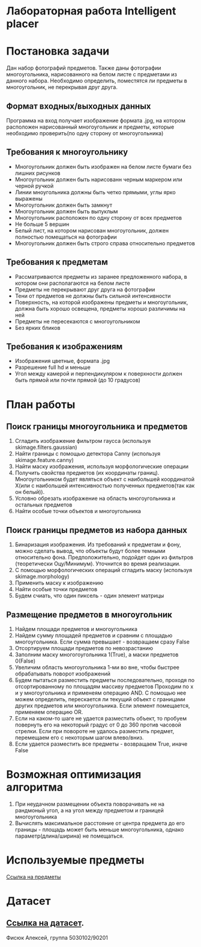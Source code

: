 # Лабораторная работа Intelligent placer

# Постановка задачи
Дан набор фотографий предметов. Также даны фотографии многоугольника, нарисованного на белом листе с предметами из данного набора.
Необходимо определить, поместятся ли предметы в многоугольник, не перекрывая друг друга.

## Формат входных/выходных данных
Программа на вход получает изображение формата .jpg, на котором расположен нарисованный многоугольник и предметы, 
которые необходимо проверить(по одну сторону от многоугольника)

## Требования к многоугольнику
* Многоугольник должен быть изображен на белом листе бумаги без лишних рисунков
* Многоугольник должен быть нарисованн черным маркером или черной ручкой
* Линии мноугольника должны быть четко прямыми, углы ярко выражены
* Многоугольник должен быть замкнут
* Многоугольник должен быть выпуклым
* Многоугольник расположен по одну сторону от всех предметов
* Не больше 5 вершин
* Белый лист, на котором нарисован многоугольник, должен полностью помещаться на фотографии
* Многоугольник должен быть строго справа относительно предметов

## Требования к предметам
* Рассматриваются предметы из заранее предложенного набора, в котором они располагаются на белом листе
* Предметы не перекрывают друг друга на фотографии
* Тени от предметов не должны быть сильной интенсивности
* Поверхность, на которой изображены предметы и многоугольник, должна быть хорошо освещена, предметы хорошо различимы на ней
* Предметы не пересекаются с многоугольником
* Без ярких бликов

## Требования к изображениям
* Изображения цветные, формата .jpg
* Разрешение full hd и меньше
* Угол между камерой и перпендикуляром к поверхности должен быть прямой или почти прямой (до 10 градусов)

# План работы

## Поиск границы многоугольника и предметов
1. Сгладить изображение фильтром гаусса (используя skimage.filters.gaussian)
2. Найти границы с помощью детектора Canny (используя skimage.feature.canny)
3. Найти маску изображения, используя морфологические операции
4. Получить свойства предметов (их координаты границ). Многоугольником будет являться объект с наибольшей координатой Х(или с наибольшей интенсивностью полученных предметов(так как он белый)).
5. Условно обрезать изображение на область многоугольника и остальных предметов
6. Найти особые точки объектов и многоугольника

## Поиск границы предметов из набора данных
1. Бинаризация изображения. Из требований к предметам и фону, можно сделать вывод, что объекты будут более темными относительно фона.
   Предположительно, подойдет один из фильтров (теоретически Оцу/Минимум). Уточнится во время реализации.
2. С помощью морфологических операций сгладить маску (используя skimage.morphology)
3. Применить маску к изображению
4. Найти особые точки предметов
5. Будем счиать, что один пиксель - один элемент матрицы

## Размещение предметов в многоугольник
1. Найдем площади предметов и многоугольника
2. Найдем сумму площадей предметов и сравним с площадью многоугольника. Если сумма превышает - возвращаем сразу False
3. Отсортируем площади предметов по невозрастанию
4. Заполним маску многогоугольника 1(True), а маски предметов 0(False)
5. Увеличим область многоугольника 1-ми во вне, чтобы быстрее обрабатывать поворот изображений
6. Будем пытаться разместить предметы последовательно, проходя по отсортированному по площадям массиву предметов
   Проходим по x и y многоугольника и применеям операцию AND. С помощью нее можем определить, перескается ли текущий объект с 
   границами других предметов или многоугольника. Если элемент помещается, применяем операцию OR.
7. Если на каком-то шаге не удается разместить объект, то пробуем повернуть его на некоторый градус от 0 до 360 против часовой стрелки.
   Если при повороте не удалось разместить предмет, перемещаем его с некоторым шагом влево/вниз.
8. Если удается разместить все предметы - возвращаем True, иначе False

# Возможная оптимизация алгоритма
1. При неудачном размещении объекта поворачивать не на рандмоный угол, а на угол между предметом и границей многоугольника
2. Вычислять максимальное расстояние от центра предмета до его границы - площадь может быть меньше многоугольника, однако параметр(длина/ширина) не помещаться.
# Используемые предметы
[Ссылка на предметы](images/objects)

# Датасет
[Ссылка на датасет](images/dataset).
---
Фисюк Алексей, группа 5030102/90201